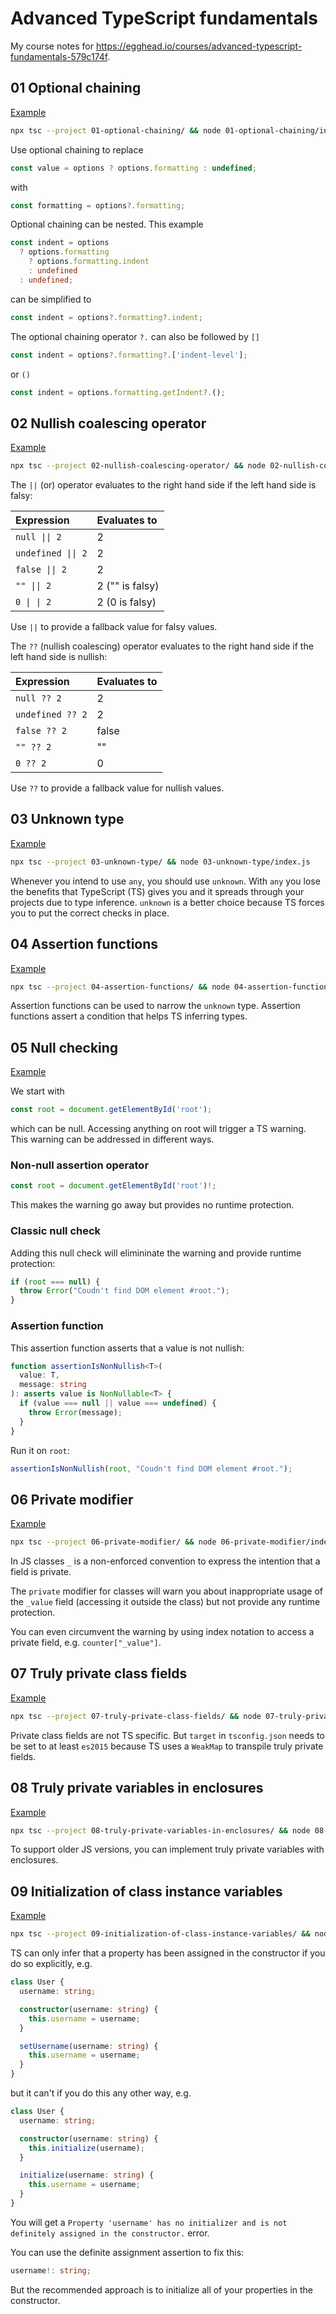 # Advanced TypeScript fundamentals

My course notes for
https://egghead.io/courses/advanced-typescript-fundamentals-579c174f.

## 01 Optional chaining

[Example](https://github.com/maiertech/advanced-typescript-fundamentals/blob/main/01-optional-chaining/index.ts)

```bash
npx tsc --project 01-optional-chaining/ && node 01-optional-chaining/index.js
```

Use optional chaining to replace

```ts
const value = options ? options.formatting : undefined;
```

with

```ts
const formatting = options?.formatting;
```

Optional chaining can be nested. This example

```ts
const indent = options
  ? options.formatting
    ? options.formatting.indent
    : undefined
  : undefined;
```

can be simplified to

```ts
const indent = options?.formatting?.indent;
```

The optional chaining operator `?.` can also be followed by `[]`

```ts
const indent = options?.formatting?.['indent-level'];
```

or `()`

```ts
const indent = options.formatting.getIndent?.();
```

## 02 Nullish coalescing operator

[Example](https://github.com/maiertech/advanced-typescript-fundamentals/blob/main/02-nullish-coalescing-operator/index.ts)

```bash
npx tsc --project 02-nullish-coalescing-operator/ && node 02-nullish-coalescing-operator/index.js
```

The `||` (or) operator evaluates to the right hand side if the left hand side is
falsy:

| Expression         | Evaluates to    |
| :----------------- | :-------------- |
| `null \|\| 2`      | 2               |
| `undefined \|\| 2` | 2               |
| `false \|\| 2`     | 2               |
| `"" \|\| 2`        | 2 ("" is falsy) |
| `0 \| \| 2`        | 2 (0 is falsy)  |

Use `||` to provide a fallback value for falsy values.

The `??` (nullish coalescing) operator evaluates to the right hand side if the
left hand side is nullish:

| Expression       | Evaluates to |
| :--------------- | :----------- |
| `null ?? 2`      | 2            |
| `undefined ?? 2` | 2            |
| `false ?? 2`     | false        |
| `"" ?? 2`        | ""           |
| `0 ?? 2`         | 0            |

Use `??` to provide a fallback value for nullish values.

## 03 Unknown type

[Example](https://github.com/maiertech/advanced-typescript-fundamentals/blob/main/03-unknown-type/index.ts)

```bash
npx tsc --project 03-unknown-type/ && node 03-unknown-type/index.js
```

Whenever you intend to use `any`, you should use `unknown`. With `any` you lose
the benefits that TypeScript (TS) gives you and it spreads through your projects
due to type inference. `unknown` is a better choice because TS forces you to put
the correct checks in place.

## 04 Assertion functions

[Example](https://github.com/maiertech/advanced-typescript-fundamentals/blob/main/04-assertion-functions/index.ts)

```bash
npx tsc --project 04-assertion-functions/ && node 04-assertion-functions/index.js
```

Assertion functions can be used to narrow the `unknown` type. Assertion
functions assert a condition that helps TS inferring types.

## 05 Null checking

[Example](https://github.com/maiertech/advanced-typescript-fundamentals/blob/main/05-null-checking/index.ts)

We start with

```ts
const root = document.getElementById('root');
```

which can be null. Accessing anything on root will trigger a TS warning. This
warning can be addressed in different ways.

### Non-null assertion operator

```ts
const root = document.getElementById('root')!;
```

This makes the warning go away but provides no runtime protection.

### Classic null check

Adding this null check will elimininate the warning and provide runtime
protection:

```ts
if (root === null) {
  throw Error("Coudn't find DOM element #root.");
}
```

### Assertion function

This assertion function asserts that a value is not nullish:

```ts
function assertionIsNonNullish<T>(
  value: T,
  message: string
): asserts value is NonNullable<T> {
  if (value === null || value === undefined) {
    throw Error(message);
  }
}
```

Run it on `root`:

```ts
assertionIsNonNullish(root, "Coudn't find DOM element #root.");
```

## 06 Private modifier

[Example](https://github.com/maiertech/advanced-typescript-fundamentals/blob/main/06-private-modifier/index.ts)

```bash
npx tsc --project 06-private-modifier/ && node 06-private-modifier/index.js
```

In JS classes `_` is a non-enforced convention to express the intention that a
field is private.

The `private` modifier for classes will warn you about inappropriate usage of
the `_value` field (accessing it outside the class) but not provide any runtime
protection.

You can even circumvent the warning by using index notation to access a private
field, e.g. `counter["_value"]`.

## 07 Truly private class fields

[Example](https://github.com/maiertech/advanced-typescript-fundamentals/blob/main/07-truly-private-class-fields/index.ts)

```bash
npx tsc --project 07-truly-private-class-fields/ && node 07-truly-private-class-fields/index.js
```

Private class fields are not TS specific. But `target` in `tsconfig.json` needs
to be set to at least `es2015` because TS uses a `WeakMap` to transpile truly
private fields.

## 08 Truly private variables in enclosures

[Example](https://github.com/maiertech/advanced-typescript-fundamentals/blob/main/08-truly-private-variables-in-enclosures/index.ts)

```bash
npx tsc --project 08-truly-private-variables-in-enclosures/ && node 08-truly-private-variables-in-enclosures/index.js
```

To support older JS versions, you can implement truly private variables with
enclosures.

## 09 Initialization of class instance variables

[Example](https://github.com/maiertech/advanced-typescript-fundamentals/blob/main/09-initialization-of-class-instance-variables/index.ts)

```bash
npx tsc --project 09-initialization-of-class-instance-variables/ && node 09-initialization-of-class-instance-variables/index.js
```

TS can only infer that a property has been assigned in the constructor if you do
so explicitly, e.g.

```ts
class User {
  username: string;

  constructor(username: string) {
    this.username = username;
  }

  setUsername(username: string) {
    this.username = username;
  }
}
```

but it can't if you do this any other way, e.g.

```ts
class User {
  username: string;

  constructor(username: string) {
    this.initialize(username);
  }

  initialize(username: string) {
    this.username = username;
  }
}
```

You will get a
`Property 'username' has no initializer and is not definitely assigned in the constructor.`
error.

You can use the definite assignment assertion to fix this:

```ts
username!: string;
```

But the recommended approach is to initialize all of your properties in the
constructor.
